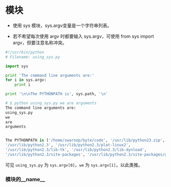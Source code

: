 模块
===

- 使用 sys 模块，sys.argv变量是一个字符串列表。

- 若不希望每次使用 argv 时都要输入 sys.argv，可使用 from sys import argv，但要注意名称冲突。

```python
#!/usr/bin/python
# Filename: using_sys.py

import sys

print 'The command line arguments are:'
for i in sys.argv:
    print i

print '\n\nThe PYTHONPATH is', sys.path, '\n'

# $ python using_sys.py we are arguments
The command line arguments are:
using_sys.py
we
are
arguments


The PYTHONPATH is ['/home/swaroop/byte/code', '/usr/lib/python23.zip',
'/usr/lib/python2.3', '/usr/lib/python2.3/plat-linux2',
'/usr/lib/python2.3/lib-tk', '/usr/lib/python2.3/lib-dynload',
'/usr/lib/python2.3/site-packages', '/usr/lib/python2.3/site-packages/gtk-2.0']
```
可见 `using_sys.py` 为 `sys.argv[0]`，`we` 为 `sys.argv[1]`，以此类推。

### 模块的__name__

